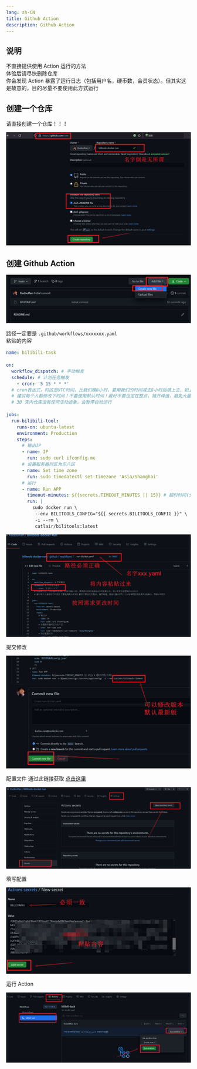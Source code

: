 ```yaml
---
lang: zh-CN
title: Github Action
description: Github Action
---
```


## 说明 <TestedVersion type="action" />

不直接提供使用 Action 运行的方法  
体验后请尽快删除仓库  
你会发现 Action 暴露了运行日志（包括用户名，硬币数，会员状态）。但其实这是故意的，目的尽量不要使用此方式运行

## 创建一个仓库

请直接创建一个仓库！！！

![创建参考](/images/125164385-81a75980-e1c4-11eb-9cda-79e0192ba894.png)

## 创建 Github Action

![创建yaml](/images/125164394-92f06600-e1c4-11eb-877a-aaa599f2692e.png)

路径一定要是 `.github/workflows/xxxxxxx.yaml`  
粘贴的内容

```yaml
name: bilibili-task

on:
  workflow_dispatch: # 手动触发
  schedule: # 计划任务触发
    - cron: '5 15 * * *'
  # cron表达式，时区是UTC时间，比我们晚8小时，要用我们的时间减去8小时后填上去，如上所表示的是每天23点5分
  # 建议每个人都修改下时间！不要使用默认时间！最好不要设定在整点，错开峰值，避免大量G站同一个IP在相同时间去请求B站接口，导致IP被禁！
  # 30 天内仓库没有任何活动迹象，会暂停自动运行

jobs:
  run-bilibili-tool:
    runs-on: ubuntu-latest
    environment: Production
    steps:
      # 输出IP
      - name: IP
        run: sudo curl ifconfig.me
      # 设置服务器时区为东八区
      - name: Set time zone
        run: sudo timedatectl set-timezone 'Asia/Shanghai'
      # 运行
      - name: Run APP
        timeout-minutes: ${{secrets.TIMEOUT_MINUTES || 15}} # 超时时间(分钟)
        run: |
          sudo docker run \
           --env BILITOOLS_CONFIG="${{ secrets.BILITOOLS_CONFIG }}" \
           -i --rm \
           catlair/bilitools:latest
```

![填写](/images/125164694-13639680-e1c6-11eb-923d-edae6340d09d.png)

提交修改

![提交](/images/125164475-efec1c00-e1c4-11eb-940b-aedb953e61b7.png)

配置文件 通过此链接获取 [点击这里](https://catlair.gitee.io/bili-tools-docs-deploy/#/users/)

![配置](/images/125164733-4a39ac80-e1c6-11eb-99be-9e07668874a3.png)

填写配置

![bili_config](/images/125164820-c0d6aa00-e1c6-11eb-8d97-4ccabf40e096.png)

运行 Action

![action](/images/125164864-0004fb00-e1c7-11eb-91c6-606b66365a71.png)
